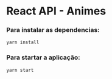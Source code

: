 # React API - Animes
### Para instalar as dependencias:
```
yarn install
```

### Para startar a aplicação:
```
yarn start
```